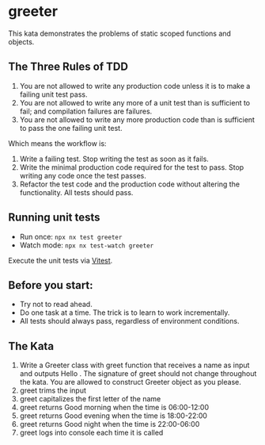 # greeter

This kata demonstrates the problems of static scoped functions and objects.

## The Three Rules of TDD

1. You are not allowed to write any production code unless it is to make a failing unit test pass.
2. You are not allowed to write any more of a unit test than is sufficient to fail; and compilation failures are failures.
3. You are not allowed to write any more production code than is sufficient to pass the one failing unit test.

Which means the workflow is:

1. Write a failing test. Stop writing the test as soon as it fails.
2. Write the minimal production code required for the test to pass. Stop writing any code once the test passes.
3. Refactor the test code and the production code without altering the functionality. All tests should pass.

## Running unit tests

- Run once: `npx nx test greeter`
- Watch mode: `npx nx test-watch greeter`

Execute the unit tests via [Vitest](https://vitest.dev).

## Before you start:
* Try not to read ahead. 
* Do one task at a time. The trick is to learn to work incrementally.
* All tests should always pass, regardless of environment conditions.

## The Kata
1. Write a Greeter class with greet function that receives a name as input and outputs Hello <name>. The signature of greet should not change throughout the kata. You are allowed to construct Greeter object as you please.
2. greet trims the input
3. greet capitalizes the first letter of the name
4. greet returns Good morning <name> when the time is 06:00-12:00
5. greet returns Good evening <name> when the time is 18:00-22:00
6. greet returns Good night <name> when the time is 22:00-06:00
7. greet logs into console each time it is called

